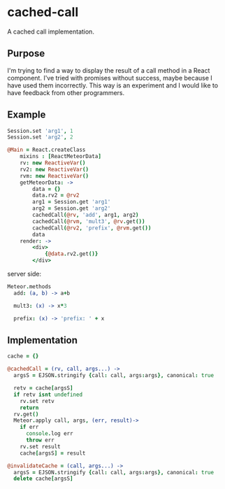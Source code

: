cached-call
===========
A cached call implementation.

Purpose
-------
I'm trying to find a way to display the result of a call method in a React component. I've tried with promises without success, maybe because I have used them incorrectly.
This way is an experiment and I would like to have feedback from other programmers.

Example
-------
```coffee
Session.set 'arg1', 1
Session.set 'arg2', 2

@Main = React.createClass
    mixins : [ReactMeteorData]
    rv: new ReactiveVar()
    rv2: new ReactiveVar()
    rvm: new ReactiveVar()
    getMeteorData: ->
        data = {}
        data.rv2 = @rv2
        arg1 = Session.get 'arg1'
        arg2 = Session.get 'arg2'
        cachedCall(@rv, 'add', arg1, arg2)
        cachedCall(@rvm, 'mult3', @rv.get())
        cachedCall(@rv2, 'prefix', @rvm.get())
        data
    render: ->
        <div>
            {@data.rv2.get()}
        </div>
```

server side:
```coffee
Meteor.methods
  add: (a, b) -> a+b

  mult3: (x) -> x*3

  prefix: (x) -> 'prefix: ' + x
```

Implementation
--------------
```coffee
cache = {}

@cachedCall = (rv, call, args...) ->
  argsS = EJSON.stringify {call: call, args:args}, canonical: true

  retv = cache[argsS]
  if retv isnt undefined
    rv.set retv
    return
  rv.get()
  Meteor.apply call, args, (err, result)->
    if err
      console.log err
      throw err
    rv.set result
    cache[argsS] = result

@invalidateCache = (call, args...) ->
  argsS = EJSON.stringify {call: call, args:args}, canonical: true
  delete cache[argsS]
```

